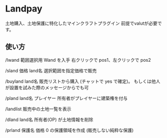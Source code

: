 # Landpay
土地購入、土地保護に特化したマインクラフトプラグイン
前提でvalutが必要です。


## 使い方
/lwand
範囲選択用 Wand を入手
右クリックで pos1、左クリックで pos2

/sland 価格 land名
選択範囲を指定価格で販売

/buyland land名
販売リストから購入 (チャットで yes で確定)。
もしくは他人が設置を試みた際のメッセージからでも可

/pland land名 プレイヤー
所有者がプレイヤーに建築権を付与

/landlist
販売中の土地一覧を表示

/dland land名
所有者(OP) が土地情報を削除

/prland 保護名
価格 0 の保護領域を作成 (販売しない純粋な保護)
